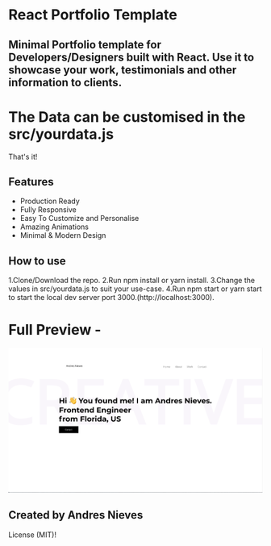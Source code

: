 # React Portfolio Template

## Minimal Portfolio template for Developers/Designers built with React. Use it to showcase your work, testimonials and other information to clients.


# The Data can be customised in the src/yourdata.js
That's it!

## Features 
* Production Ready
* Fully Responsive
* Easy To Customize and Personalise
* Amazing Animations
* Minimal & Modern Design

## How to use
1.Clone/Download the repo.
2.Run npm install or yarn install.
3.Change the values in src/yourdata.js to suit your use-case.
4.Run npm start or yarn start to start the local dev server port 3000.(http://localhost:3000).

# Full Preview - 
![Screenshot](screenshot.png)

## Created by Andres Nieves

License
(MIT)!







